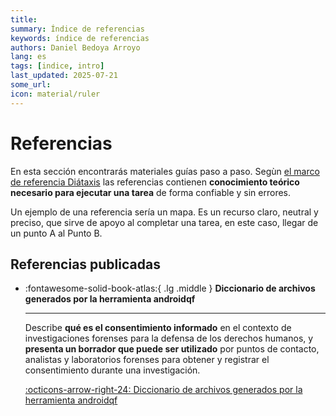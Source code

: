 ```yaml
---
title: 
summary: Índice de referencias 
keywords: índice de referencias
authors: Daniel Bedoya Arroyo
lang: es
tags: [indice, intro]
last_updated: 2025-07-21
some_url:
icon: material/ruler
---
```



# Referencias

En esta sección encontrarás materiales guías paso a paso. Segùn [el marco de referencia Diátaxis](https://diataxis.fr)  las referencias contienen **conocimiento teórico necesario para ejecutar una tarea** de forma confiable y sin errores. 

Un ejemplo de una referencia sería un mapa. Es un recurso claro, neutral y preciso, que sirve de apoyo al completar una tarea, en este caso, llegar de un punto A al Punto B.

## Referencias publicadas

<div class="grid cards" markdown>

-   :fontawesome-solid-book-atlas:{ .lg .middle }      __Diccionario de archivos generados por la herramienta androidqf__

    ---

    Describe **qué es el consentimiento informado** en el contexto de investigaciones forenses para la defensa de los derechos humanos, y **presenta un borrador que puede ser utilizado** por puntos de contacto, analistas y laboratorios forenses para obtener y registrar el consentimiento durante una investigación.

    [:octicons-arrow-right-24: Diccionario de archivos generados por la herramienta androidqf](01-reference-diccionario-androidqf/01-reference-diccionario-androidqf.html)



</div>
